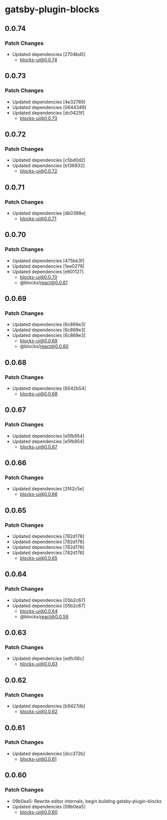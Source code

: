 # gatsby-plugin-blocks

## 0.0.74

### Patch Changes

- Updated dependencies [2704bd5]
  - blocks-ui@0.0.74

## 0.0.73

### Patch Changes

- Updated dependencies [4e32769]
- Updated dependencies [0644349]
- Updated dependencies [dc0425f]
  - blocks-ui@0.0.73

## 0.0.72

### Patch Changes

- Updated dependencies [c5bd0d2]
- Updated dependencies [b136932]
  - blocks-ui@0.0.72

## 0.0.71

### Patch Changes

- Updated dependencies [db0398e]
  - blocks-ui@0.0.71

## 0.0.70

### Patch Changes

- Updated dependencies [475bb3f]
- Updated dependencies [1ee0279]
- Updated dependencies [e601127]
  - blocks-ui@0.0.70
  - @blocks/react@0.0.61

## 0.0.69

### Patch Changes

- Updated dependencies [6c869e3]
- Updated dependencies [6c869e3]
- Updated dependencies [6c869e3]
  - blocks-ui@0.0.69
  - @blocks/react@0.0.60

## 0.0.68

### Patch Changes

- Updated dependencies [6042b54]
  - blocks-ui@0.0.68

## 0.0.67

### Patch Changes

- Updated dependencies [e5fb954]
- Updated dependencies [e5fb954]
  - blocks-ui@0.0.67

## 0.0.66

### Patch Changes

- Updated dependencies [2f42c5e]
  - blocks-ui@0.0.66

## 0.0.65

### Patch Changes

- Updated dependencies [782d176]
- Updated dependencies [782d176]
- Updated dependencies [782d176]
- Updated dependencies [782d176]
  - blocks-ui@0.0.65

## 0.0.64

### Patch Changes

- Updated dependencies [05b2c67]
- Updated dependencies [05b2c67]
  - blocks-ui@0.0.64
  - @blocks/react@0.0.59

## 0.0.63

### Patch Changes

- Updated dependencies [edfc06c]
  - blocks-ui@0.0.63

## 0.0.62

### Patch Changes

- Updated dependencies [b9427db]
  - blocks-ui@0.0.62

## 0.0.61

### Patch Changes

- Updated dependencies [dcc372b]
  - blocks-ui@0.0.61

## 0.0.60

### Patch Changes

- 09b0ea5: Rewrite editor internals, begin building gatsby-plugin-blocks
- Updated dependencies [09b0ea5]
  - blocks-ui@0.0.60
